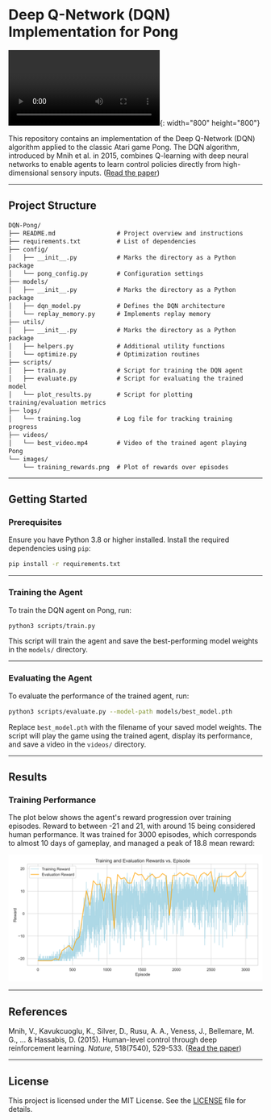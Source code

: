 # Deep Q-Network (DQN) Implementation for Pong
![Agent Playing Pong](videos/best_video.mp4){: width="800" height="800"}

This repository contains an implementation of the Deep Q-Network (DQN) algorithm applied to the classic Atari game Pong. The DQN algorithm, introduced by Mnih et al. in 2015, combines Q-learning with deep neural networks to enable agents to learn control policies directly from high-dimensional sensory inputs. ([Read the paper](https://storage.googleapis.com/deepmind-media/dqn/DQNNaturePaper.pdf))

---

## Project Structure

```
DQN-Pong/
├── README.md                 # Project overview and instructions
├── requirements.txt          # List of dependencies
├── config/
│   ├── __init__.py           # Marks the directory as a Python package
│   └── pong_config.py        # Configuration settings
├── models/
│   ├── __init__.py           # Marks the directory as a Python package
│   ├── dqn_model.py          # Defines the DQN architecture
│   └── replay_memory.py      # Implements replay memory
├── utils/
│   ├── __init__.py           # Marks the directory as a Python package
│   ├── helpers.py            # Additional utility functions
│   └── optimize.py           # Optimization routines
├── scripts/
│   ├── train.py              # Script for training the DQN agent
│   ├── evaluate.py           # Script for evaluating the trained model
│   └── plot_results.py       # Script for plotting training/evaluation metrics
├── logs/
│   └── training.log          # Log file for tracking training progress
├── videos/
│   └── best_video.mp4        # Video of the trained agent playing Pong
└── images/
    └── training_rewards.png  # Plot of rewards over episodes
```

---

## Getting Started

### Prerequisites

Ensure you have Python 3.8 or higher installed. Install the required dependencies using `pip`:

```bash
pip install -r requirements.txt
```

---

### Training the Agent

To train the DQN agent on Pong, run:

```bash
python3 scripts/train.py
```

This script will train the agent and save the best-performing model weights in the `models/` directory.

---

### Evaluating the Agent

To evaluate the performance of the trained agent, run:

```bash
python3 scripts/evaluate.py --model-path models/best_model.pth
```

Replace `best_model.pth` with the filename of your saved model weights. The script will play the game using the trained agent, display its performance, and save a video in the `videos/` directory.

---

## Results

### Training Performance

The plot below shows the agent's reward progression over training episodes. Reward to between -21 and 21, with around 15 being considered human performance. It was trained for 3000 episodes, which corresponds to almost 10 days of gameplay, and managed a peak of 18.8 mean reward:

![Training Rewards](images/combined_rewards_plot.png)


---

## References

Mnih, V., Kavukcuoglu, K., Silver, D., Rusu, A. A., Veness, J., Bellemare, M. G., ... & Hassabis, D. (2015). Human-level control through deep reinforcement learning. *Nature*, 518(7540), 529-533. ([Read the paper](https://storage.googleapis.com/deepmind-media/dqn/DQNNaturePaper.pdf))

---

## License

This project is licensed under the MIT License. See the [LICENSE](LICENSE) file for details.
